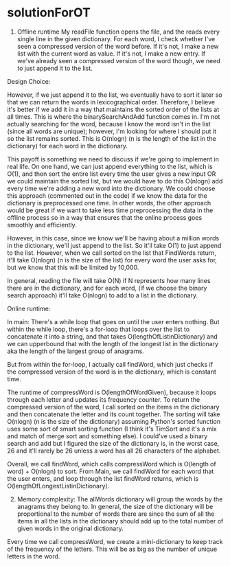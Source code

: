 # solutionForOT

1. Offline runtime
My readFile function opens the file, and the reads every single line in the
given dictionary. For each word, I check whether I've seen a compressed version
of the word before. If it's not, I make a new list with the current word as value.
If it's not, I make a new entry. If we've already seen a compressed version of
the word though, we need to just append it to the list. 


Design Choice:

However, if we just
append it to the list, we eventually have to sort it later so that we can return
the words in lexicographical order. Therefore, I believe it's better if we add
it in a way that maintains the sorted order of the lists at all times.
This is where the binarySearchAndAdd function comes in. I'm not actually searching
for the word, because I know the word isn't in the list (since all words are unique);
however, I'm looking for where I should put it so the list remains sorted. This is
O(nlogn) (n is the length of the list in the dictionary) for each word in the dictionary.

This payoff is something we need to discuss if we're going to implement in real life.
On one hand, we can just append everything to the list, which is O(1), and then sort the
entire list every time the user gives a new input OR we could maintain the sorted list, but
we would have to do this O(nlogn) add every time we're adding a new word into the dictionary.
We could choose this approach (commented out in the code) if we know the data for the dictionary is preprocessed one time. 
In other words, the other approach would be great if we want to take less time preprocessing the data in the offline process
so in a way that ensures that the online process goes smoothly and efficiently.

However, in this case, since we know we'll be having about a million words in the dictionary, 
we'll just append to the list. So it'll take O(1) to just append to the list. However, when we 
call sorted on the list that FindWords return, it'll take O(nlogn) (n is the size of the list) for 
every word the user asks for, but we know that this will be limited by 10,000. 

In general, reading the file will take O(N) if N represents how many lines
there are in the dictionary, and for each word, (if we choose the binary search approach) 
it'll take O(nlogn) to add to a list in the dictionary.

Online runtime:

In main:
There's a while loop that goes on until the user enters nothing.
But within the while loop, there's a for-loop that loops over the list to
concatenate it into a string, and that takes O(lengthOfListinDictionary) and we
can upperbound that with the length of the longest list in the dictionary aka
the length of the largest group of anagrams.

But from within the for-loop, I actually call findWord, which just checks if
the compressed version of the word is in the dictionary, which is constant time.

The runtime of compressWord is O(lengthOfWordGiven), because it loops through
each letter and updates its frequency counter. To return the compressed version
of the word, I call sorted on the items in the dictionary and then concatenate
the letter and its count together. The sorting will take O(nlogn)
(n is the size of the dictionary) assuming Python's sorted function uses some sort of
smart sorting function (I think it's TimSort and
it's a mix and match of merge sort and something else). I could've used a
binary search and add but I figured the size of the dictionary is, in the worst case, 26
and it'll rarely be 26 unless a word has all 26 characters of the alphabet.

Overall, we call findWord, which calls compressWord which is
 O(length of word) + O(nlogn) to sort. From Main, we call findWord for each
 word that the user enters, and loop through the list findWord returns, which
 is O(lengthOfLongestListinDictionary).

2. Memory complexity:
The allWords dictionary will group the words by the anagrams they belong to.
In general, the size of the dictionary will be proportional to the number of
words there are since the sum of all the items in all the lists in the dictionary
should add up to the total number of given words in the original dictionary.

Every time we call compressWord, we create a mini-dictionary to keep track
of the frequency of the letters. This will be as big as the number of unique letters
in the word.
